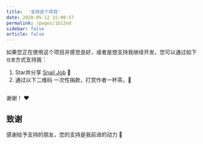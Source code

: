 ```yaml
---
title:  '支持这个项目'
date: 2020-05-12 15:09:57
permalink: /pages/1b12ed
sidebar: false
article: false
---
```


如果您正在使用这个项目并感觉良好，或者是想支持我继续开发，您可以通过如下`任意`方式支持我：

1. Star并分享 [Snail Job](https://gitee.com/aizuda/easy-retry) :rocket:
2. 通过以下二维码 一次性捐款，打赏作者一杯茶。:tea:

<img :src="$withBase('/img/qrcode/wx_support.png')" class="no-zoom" style="width: 300px; border-radius:2px;">

谢谢！ :heart:

## 致谢
感谢给予支持的朋友，您的支持是我前进的动力 🎉
